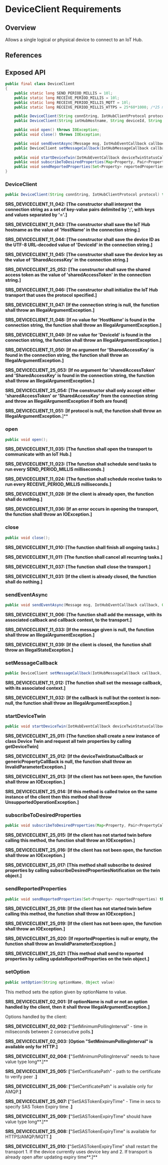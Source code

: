 # DeviceClient Requirements

## Overview

Allows a single logical or physical device to connect to an IoT Hub.

## References

## Exposed API

```java
public final class DeviceClient
{
    public static long SEND_PERIOD_MILLIS = 10l;
    public static long RECEIVE_PERIOD_MILLIS = 10l;
    public static long RECEIVE_PERIOD_MILLIS_MQTT = 10l;
    public static long RECEIVE_PERIOD_MILLIS_HTTPS = 25*60*1000; /*25 minutes*/

    public DeviceClient(String connString, IotHubClientProtocol protocol) throws URISyntaxException;
    public DeviceClient(String iotHubHostname, String deviceId, String deviceKey, IotHubClientProtocol protocol) throws URISyntaxException;

    public void open() throws IOException;
    public void close() throws IOException;

    public void sendEventAsync(Message msg, IotHubEventCallback callback, Object callbackContext);    
    public DeviceClient setMessageCallback(IotHubMessageCallback callback, Object context);
    
    public void startDeviceTwin(IotHubEventCallback deviceTwinStatusCallback, Object    deviceTwinStatusCallbackContext, PropertyCallBack genericPropertyCallBack, Object genericPropertyCallBackContext) throws IOException;
    public void subscribeToDesiredProperties(Map<Property, Pair<PropertyCallBack<String, Object>, Object>> onDesiredPropertyChange) throws IOException;
    public void sendReportedProperties(Set<Property> reportedProperties) throws IOException;    
}
```


### DeviceClient

```java
public DeviceClient(String connString, IotHubClientProtocol protocol) throws URISyntaxException;
```

**SRS_DEVICECLIENT_11_042: [**The constructor shall interpret the connection string as a set of key-value pairs delimited by ';', with keys and values separated by '='.**]**

**SRS_DEVICECLIENT_11_043: [**The constructor shall save the IoT Hub hostname as the value of 'HostName' in the connection string.**]**

**SRS_DEVICECLIENT_11_044: [**The constructor shall save the device ID as the UTF-8 URL-decoded value of 'DeviceId' in the connection string.**]**

**SRS_DEVICECLIENT_11_045: [**The constructor shall save the device key as the value of 'SharedAccessKey' in the connection string.**]**

**SRS_DEVICECLIENT_25_052: [**The constructor shall save the shared access token as the value of 'sharedAccessToken' in the connection string.**]**

**SRS_DEVICECLIENT_11_046: [**The constructor shall initialize the IoT Hub transport that uses the protocol specified.**]**

**SRS_DEVICECLIENT_11_047: [**If the connection string is null, the function shall throw an IllegalArgumentException.**]**

**SRS_DEVICECLIENT_11_048: [**If no value for 'HostName' is found in the connection string, the function shall throw an IllegalArgumentException.**]**

**SRS_DEVICECLIENT_11_049: [**If no value for 'DeviceId' is found in the connection string, the function shall throw an IllegalArgumentException.**]**

**SRS_DEVICECLIENT_11_050: [**If no argument for 'SharedAccessKey' is found in the connection string, the function shall throw an IllegalArgumentException.**]**

**SRS_DEVICECLIENT_25_053: [**If no argument for 'sharedAccessToken' and 'SharedAccessKey' is found in the connection string, the function shall throw an IllegalArgumentException.**]**

**SRS_DEVICECLIENT_25_054: [**The constructor shall only accept either 'sharedAccessToken' or 'SharedAccessKey' from the connection string and throw an IllegalArgumentException if both are found**]**

**SRS_DEVICECLIENT_11_051: [If protocol is null, the function shall throw an IllegalArgumentException.**]**


### open

```java
public void open();
```

**SRS_DEVICECLIENT_11_035: [**The function shall open the transport to communicate with an IoT Hub.**]**

**SRS_DEVICECLIENT_11_023: [**The function shall schedule send tasks to run every SEND_PERIOD_MILLIS milliseconds.**]**

**SRS_DEVICECLIENT_11_024: [**The function shall schedule receive tasks to run every RECEIVE_PERIOD_MILLIS milliseconds.**]**

**SRS_DEVICECLIENT_11_028: [**If the client is already open, the function shall do nothing.**]**

**SRS_DEVICECLIENT_11_036: [**If an error occurs in opening the transport, the function shall throw an IOException.**]**


### close

```java
public void close();
```

**SRS_DEVICECLIENT_11_010: [**The function shall finish all ongoing tasks.**]**

**SRS_DEVICECLIENT_11_011: [**The function shall cancel all recurring tasks.**]**

**SRS_DEVICECLIENT_11_037: [**The function shall close the transport.**]**

**SRS_DEVICECLIENT_11_031: [**If the client is already closed, the function shall do nothing.**]**


### sendEventAsync

```java
public void sendEventAsync(Message msg, IotHubEventCallback callback, Object callbackContext);**
```

**SRS_DEVICECLIENT_11_006: [**The function shall add the message, with its associated callback and callback context, to the transport.**]**

**SRS_DEVICECLIENT_11_033: [**If the message given is null, the function shall throw an IllegalArgumentException.**]**

**SRS_DEVICECLIENT_11_039: [**If the client is closed, the function shall throw an IllegalStateException.**]**


### setMessageCallback

```java
public DeviceClient setMessageCallback(IotHubMessageCallback callback, Object context);
```

**SRS_DEVICECLIENT_11_012: [**The function shall set the message callback, with its associated context.**]**

**SRS_DEVICECLIENT_11_032: [**If the callback is null but the context is non-null, the function shall throw an IllegalArgumentException.**]**


### startDeviceTwin

```java
public void startDeviceTwin(IotHubEventCallback deviceTwinStatusCallback, Object    deviceTwinStatusCallbackContext, PropertyCallBack genericPropertyCallBack, Object genericPropertyCallBackContext) throws IOException;
```

**SRS_DEVICECLIENT_25_011: [**The function shall create a new instance of class Device Twin and request all twin properties by calling getDeviceTwin**]**

**SRS_DEVICECLIENT_25_012: [**If the deviceTwinStatusCallback or genericPropertyCallBack is null, the function shall throw an InvalidParameterException.**]**

**SRS_DEVICECLIENT_25_013: [**If the client has not been open, the function shall throw an IOException.**]**

**SRS_DEVICECLIENT_25_014: [**If this method is called twice on the same instance of the client then this method shall throw UnsupportedOperationException.**]**


### subscribeToDesiredProperties

```java
public void subscribeToDesiredProperties(Map<Property, Pair<PropertyCallBack<String, Object>, Object>> onDesiredPropertyChange) throws IOException;
```

**SRS_DEVICECLIENT_25_015: [**If the client has not started twin before calling this method, the function shall throw an IOException.**]**

**SRS_DEVICECLIENT_25_016: [**If the client has not been open, the function shall throw an IOException.**]**

**SRS_DEVICECLIENT_25_017: [**This method shall subscribe to desired properties by calling subscribeDesiredPropertiesNotification on the twin object.**]**


### sendReportedProperties

```java
public void sendReportedProperties(Set<Property> reportedProperties) throws IOException;
```

**SRS_DEVICECLIENT_25_018: [**If the client has not started twin before calling this method, the function shall throw an IOException.**]**

**SRS_DEVICECLIENT_25_019: [**If the client has not been open, the function shall throw an IOException.**]**

**SRS_DEVICECLIENT_25_020: [**If reportedProperties is null or empty, the function shall throw an InvalidParameterException.**]**

**SRS_DEVICECLIENT_25_021: [**This method shall send to reported properties by calling updateReportedProperties on the twin object.**]**


### setOption

```java
public setOption(String optionName, Object value)
```

This method sets the option given by optionName to value.

**SRS_DEVICECLIENT_02_001: [**If optionName is null or not an option handled by the client, then it shall throw IllegalArgumentException.**]**

Options handled by the client:

**SRS_DEVICECLIENT_02_002: [**"SetMinimumPollingInterval" - time in miliseconds between 2 consecutive polls.**]**

**SRS_DEVICECLIENT_02_003: [**Option "SetMinimumPollingInterval" is available only for HTTP.**]**

**SRS_DEVICECLIENT_02_004: [**"SetMinimumPollingInterval" needs to have value type long**.]**

**SRS_DEVICECLIENT_25_005: [**"SetCertificatePath" - path to the certificate to verify peer .**]**

**SRS_DEVICECLIENT_25_006: [**"SetCertificatePath" is available only for AMQP.**]**

**SRS_DEVICECLIENT_25_007: [**"SetSASTokenExpiryTime" - Time in secs to specify SAS Token Expiry time .**]**

**SRS_DEVICECLIENT_25_009: [**"SetSASTokenExpiryTime" should have value type long**.]**

**SRS_DEVICECLIENT_25_008: [**"SetSASTokenExpiryTime" is available for HTTPS/AMQP/MQTT.**]**

**SRS_DEVICECLIENT_25_010: [**"SetSASTokenExpiryTime" shall restart the transport
                                    1. If the device currently uses device key and
                                    2. If transport is already open
                               after updating expiry time**.]**

